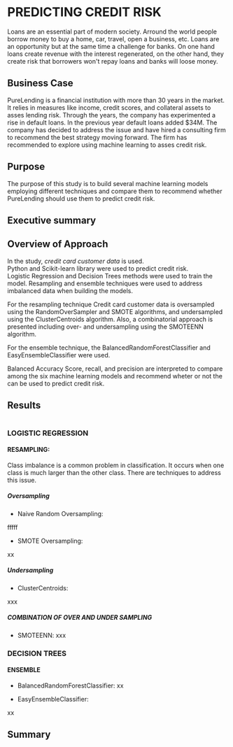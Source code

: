 # PREDICTING CREDIT RISK

Loans are an essential part of modern society.  Arround the world  people borrow money to buy a home, car, travel, open a business, etc.  Loans are an opportunity but at the same time a challenge for banks.  On one hand loans create revenue with the interest regenerated, on the other hand, they create risk that borrowers won't repay loans and banks will loose money.  


## Business Case

PureLending is a financial institution with more than 30 years in the market.  It relies in measures like income, credit scores, and collateral assets to asses lending risk.  Through the years, the company has experimented a rise in default loans.  In the previous year default loans added $34M. The company has decided to address the issue and have hired a consulting firm to recommend the best strategy moving forward.  The firm has recommended to explore using machine learning to asses credit risk.

## Purpose

The purpose of this study is to build several machine learning models employing different techniques and compare them to recommend whether PureLending should use them to predict credit risk.  


## Executive summary



## Overview of Approach

In the study, *credit card customer data* is used.   
Python and Scikit-learn library were used to predict credit risk.  
Logistic Regression and Decision Trees methods were used to train the model.
Resampling and ensemble techniques were used  to address imbalanced data when building the models.

For the resampling technique Credit card customer data is oversampled using the RandomOverSampler and SMOTE algorithms, and undersampled using the ClusterCentroids algorithm. Also, a combinatorial approach is presented including over- and undersampling using the SMOTEENN algorithm. 

For the ensemble technique, the  BalancedRandomForestClassifier and EasyEnsembleClassifier were used.

Balanced Accuracy Score, recall, and precision are interpreted to compare among the six machine learning models and recommend wheter or not the can be used to predict credit risk.


## Results


<img scr="https://github.com/NataliaVelasquez18/credit-risk/blob/main/Resources/summary.png" />

### LOGISTIC REGRESSION


#### RESAMPLING: 

Class imbalance is a common problem in classification. It occurs when one class is much larger than the other class. There are techniques to address this issue.  

##### Oversampling

* Naive Random Oversampling: 

fffff

* SMOTE Oversampling:

 xx

##### Undersampling

* ClusterCentroids:

 xxx

##### COMBINATION OF OVER AND UNDER SAMPLING

* SMOTEENN:
xxx

### DECISION TREES

#### ENSEMBLE

* BalancedRandomForestClassifier:
xx

* EasyEnsembleClassifier: 

xx






## Summary
